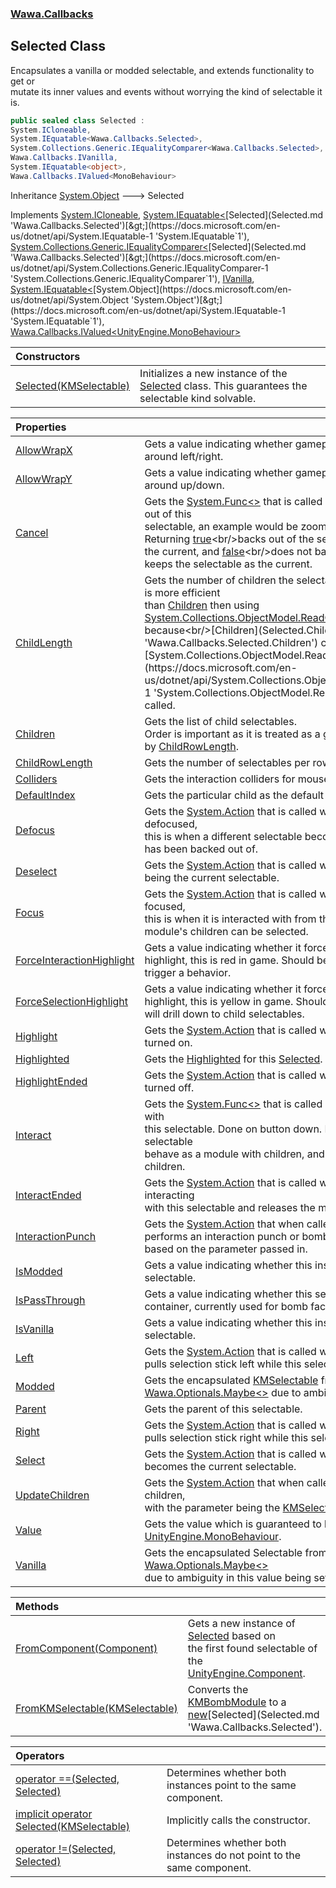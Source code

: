 ### [Wawa.Callbacks](Wawa.Callbacks.md 'Wawa.Callbacks')

## Selected Class

Encapsulates a vanilla or modded selectable, and extends functionality to get or  
mutate its inner values and events without worrying the kind of selectable it is.

```csharp
public sealed class Selected :
System.ICloneable,
System.IEquatable<Wawa.Callbacks.Selected>,
System.Collections.Generic.IEqualityComparer<Wawa.Callbacks.Selected>,
Wawa.Callbacks.IVanilla,
System.IEquatable<object>,
Wawa.Callbacks.IValued<MonoBehaviour>
```

Inheritance [System.Object](https://docs.microsoft.com/en-us/dotnet/api/System.Object 'System.Object') &#129106; Selected

Implements [System.ICloneable](https://docs.microsoft.com/en-us/dotnet/api/System.ICloneable 'System.ICloneable'), [System.IEquatable&lt;](https://docs.microsoft.com/en-us/dotnet/api/System.IEquatable-1 'System.IEquatable`1')[Selected](Selected.md 'Wawa.Callbacks.Selected')[&gt;](https://docs.microsoft.com/en-us/dotnet/api/System.IEquatable-1 'System.IEquatable`1'), [System.Collections.Generic.IEqualityComparer&lt;](https://docs.microsoft.com/en-us/dotnet/api/System.Collections.Generic.IEqualityComparer-1 'System.Collections.Generic.IEqualityComparer`1')[Selected](Selected.md 'Wawa.Callbacks.Selected')[&gt;](https://docs.microsoft.com/en-us/dotnet/api/System.Collections.Generic.IEqualityComparer-1 'System.Collections.Generic.IEqualityComparer`1'), [IVanilla](IVanilla.md 'Wawa.Callbacks.IVanilla'), [System.IEquatable&lt;](https://docs.microsoft.com/en-us/dotnet/api/System.IEquatable-1 'System.IEquatable`1')[System.Object](https://docs.microsoft.com/en-us/dotnet/api/System.Object 'System.Object')[&gt;](https://docs.microsoft.com/en-us/dotnet/api/System.IEquatable-1 'System.IEquatable`1'), [Wawa.Callbacks.IValued&lt;](IValued{T}.md 'Wawa.Callbacks.IValued<T>')[UnityEngine.MonoBehaviour](https://docs.microsoft.com/en-us/dotnet/api/UnityEngine.MonoBehaviour 'UnityEngine.MonoBehaviour')[&gt;](IValued{T}.md 'Wawa.Callbacks.IValued<T>')

| Constructors | |
| :--- | :--- |
| [Selected(KMSelectable)](Selected..ctor(KMSelectable).md 'Wawa.Callbacks.Selected.Selected(KMSelectable)') | Initializes a new instance of the [Selected](Selected.md 'Wawa.Callbacks.Selected') class. This guarantees the selectable kind solvable. |

| Properties | |
| :--- | :--- |
| [AllowWrapX](Selected.AllowWrapX.md 'Wawa.Callbacks.Selected.AllowWrapX') | Gets a value indicating whether gamepad selection should wrap around left/right. |
| [AllowWrapY](Selected.AllowWrapY.md 'Wawa.Callbacks.Selected.AllowWrapY') | Gets a value indicating whether gamepad selection should wrap around up/down. |
| [Cancel](Selected.Cancel.md 'Wawa.Callbacks.Selected.Cancel') | Gets the [System.Func&lt;&gt;](https://docs.microsoft.com/en-us/dotnet/api/System.Func-1 'System.Func`1') that is called whenever the player backs out of this<br/>selectable, an example would be zooming out of a module. Returning [true](https://docs.microsoft.com/en-us/dotnet/csharp/language-reference/builtin-types/bool 'https://docs.microsoft.com/en-us/dotnet/csharp/language-reference/builtin-types/bool')<br/>backs out of the selectable and makes its parent the current, and [false](https://docs.microsoft.com/en-us/dotnet/csharp/language-reference/builtin-types/bool 'https://docs.microsoft.com/en-us/dotnet/csharp/language-reference/builtin-types/bool')<br/>does not back out of the selectable and keeps the selectable as the current. |
| [ChildLength](Selected.ChildLength.md 'Wawa.Callbacks.Selected.ChildLength') | Gets the number of children the selectable has. Calling [ChildLength](Selected.ChildLength.md 'Wawa.Callbacks.Selected.ChildLength') is more efficient<br/>than [Children](Selected.Children.md 'Wawa.Callbacks.Selected.Children') then using [System.Collections.ObjectModel.ReadOnlyCollection&lt;&gt;.Count](https://docs.microsoft.com/en-us/dotnet/api/System.Collections.ObjectModel.ReadOnlyCollection-1.Count 'System.Collections.ObjectModel.ReadOnlyCollection`1.Count') because<br/>[Children](Selected.Children.md 'Wawa.Callbacks.Selected.Children') constructs a new [System.Collections.ObjectModel.ReadOnlyCollection&lt;&gt;](https://docs.microsoft.com/en-us/dotnet/api/System.Collections.ObjectModel.ReadOnlyCollection-1 'System.Collections.ObjectModel.ReadOnlyCollection`1') when called. |
| [Children](Selected.Children.md 'Wawa.Callbacks.Selected.Children') | Gets the list of child selectables.<br/>Order is important as it is treated as a grid with row length defined by [ChildRowLength](Selected.ChildRowLength.md 'Wawa.Callbacks.Selected.ChildRowLength'). |
| [ChildRowLength](Selected.ChildRowLength.md 'Wawa.Callbacks.Selected.ChildRowLength') | Gets the number of selectables per row for gamepad controls. |
| [Colliders](Selected.Colliders.md 'Wawa.Callbacks.Selected.Colliders') | Gets the interaction colliders for mouse other than the highlight. |
| [DefaultIndex](Selected.DefaultIndex.md 'Wawa.Callbacks.Selected.DefaultIndex') | Gets the particular child as the default index for gamepad controls. |
| [Defocus](Selected.Defocus.md 'Wawa.Callbacks.Selected.Defocus') | Gets the [System.Action](https://docs.microsoft.com/en-us/dotnet/api/System.Action 'System.Action') that is called whenever the module is defocused,<br/>this is when a different selectable becomes the focus or the module has been backed out of. |
| [Deselect](Selected.Deselect.md 'Wawa.Callbacks.Selected.Deselect') | Gets the [System.Action](https://docs.microsoft.com/en-us/dotnet/api/System.Action 'System.Action') that is called whenever this selectable stops being the current selectable. |
| [Focus](Selected.Focus.md 'Wawa.Callbacks.Selected.Focus') | Gets the [System.Action](https://docs.microsoft.com/en-us/dotnet/api/System.Action 'System.Action') that is called whenever the module is focused,<br/>this is when it is interacted with from the bomb face level and this module's children can be selected. |
| [ForceInteractionHighlight](Selected.ForceInteractionHighlight.md 'Wawa.Callbacks.Selected.ForceInteractionHighlight') | Gets a value indicating whether it forces highlight to be interaction highlight, this is red in game. Should be used when interaction will trigger a behavior. |
| [ForceSelectionHighlight](Selected.ForceSelectionHighlight.md 'Wawa.Callbacks.Selected.ForceSelectionHighlight') | Gets a value indicating whether it forces highlight to be selection highlight, this is yellow in game. Should be used when interaction will drill down to child selectables. |
| [Highlight](Selected.Highlight.md 'Wawa.Callbacks.Selected.Highlight') | Gets the [System.Action](https://docs.microsoft.com/en-us/dotnet/api/System.Action 'System.Action') that is called whenever the highlight is turned on. |
| [Highlighted](Selected.Highlighted.md 'Wawa.Callbacks.Selected.Highlighted') | Gets the [Highlighted](Selected.Highlighted.md 'Wawa.Callbacks.Selected.Highlighted') for this [Selected](Selected.md 'Wawa.Callbacks.Selected'). |
| [HighlightEnded](Selected.HighlightEnded.md 'Wawa.Callbacks.Selected.HighlightEnded') | Gets the [System.Action](https://docs.microsoft.com/en-us/dotnet/api/System.Action 'System.Action') that is called whenever the highlight is turned off. |
| [Interact](Selected.Interact.md 'Wawa.Callbacks.Selected.Interact') | Gets the [System.Func&lt;&gt;](https://docs.microsoft.com/en-us/dotnet/api/System.Func-1 'System.Func`1') that is called whenever the player interacts with<br/>this selectable. Done on button down. Returning [true](https://docs.microsoft.com/en-us/dotnet/csharp/language-reference/builtin-types/bool 'https://docs.microsoft.com/en-us/dotnet/csharp/language-reference/builtin-types/bool') makes the selectable<br/>behave as a module with children, and [false](https://docs.microsoft.com/en-us/dotnet/csharp/language-reference/builtin-types/bool 'https://docs.microsoft.com/en-us/dotnet/csharp/language-reference/builtin-types/bool') as a button with no children. |
| [InteractEnded](Selected.InteractEnded.md 'Wawa.Callbacks.Selected.InteractEnded') | Gets the [System.Action](https://docs.microsoft.com/en-us/dotnet/api/System.Action 'System.Action') that is called whenever the player is interacting<br/>with this selectable and releases the mouse or controller button. |
| [InteractionPunch](Selected.InteractionPunch.md 'Wawa.Callbacks.Selected.InteractionPunch') | Gets the [System.Action](https://docs.microsoft.com/en-us/dotnet/api/System.Action 'System.Action') that when called,<br/>performs an interaction punch or bomb shake with the impact level based on the parameter passed in. |
| [IsModded](Selected.IsModded.md 'Wawa.Callbacks.Selected.IsModded') | Gets a value indicating whether this instance contains a modded selectable. |
| [IsPassThrough](Selected.IsPassThrough.md 'Wawa.Callbacks.Selected.IsPassThrough') | Gets a value indicating whether this selectable is essentially a container, currently used for bomb faces. |
| [IsVanilla](Selected.IsVanilla.md 'Wawa.Callbacks.Selected.IsVanilla') | Gets a value indicating whether this instance contains a vanilla selectable. |
| [Left](Selected.Left.md 'Wawa.Callbacks.Selected.Left') | Gets the [System.Action](https://docs.microsoft.com/en-us/dotnet/api/System.Action 'System.Action') that is called whenever the player<br/>pulls selection stick left while this selectable is focused. |
| [Modded](Selected.Modded.md 'Wawa.Callbacks.Selected.Modded') | Gets the encapsulated [KMSelectable](https://docs.microsoft.com/en-us/dotnet/api/KMSelectable 'KMSelectable') from this instance as<br/>[Wawa.Optionals.Maybe&lt;&gt;](https://docs.microsoft.com/en-us/dotnet/api/Wawa.Optionals.Maybe-1 'Wawa.Optionals.Maybe`1') due to ambiguity in this value being set. |
| [Parent](Selected.Parent.md 'Wawa.Callbacks.Selected.Parent') | Gets the parent of this selectable. |
| [Right](Selected.Right.md 'Wawa.Callbacks.Selected.Right') | Gets the [System.Action](https://docs.microsoft.com/en-us/dotnet/api/System.Action 'System.Action') that is called whenever player<br/>pulls selection stick right while this selectable is focused. |
| [Select](Selected.Select.md 'Wawa.Callbacks.Selected.Select') | Gets the [System.Action](https://docs.microsoft.com/en-us/dotnet/api/System.Action 'System.Action') that is called whenever this selectable becomes the current selectable. |
| [UpdateChildren](Selected.UpdateChildren.md 'Wawa.Callbacks.Selected.UpdateChildren') | Gets the [System.Action](https://docs.microsoft.com/en-us/dotnet/api/System.Action 'System.Action') that when called, updates the list of children,<br/>with the parameter being the [KMSelectable](https://docs.microsoft.com/en-us/dotnet/api/KMSelectable 'KMSelectable') to select. |
| [Value](Selected.Value.md 'Wawa.Callbacks.Selected.Value') | Gets the value which is guaranteed to be a [UnityEngine.MonoBehaviour](https://docs.microsoft.com/en-us/dotnet/api/UnityEngine.MonoBehaviour 'UnityEngine.MonoBehaviour'). |
| [Vanilla](Selected.Vanilla.md 'Wawa.Callbacks.Selected.Vanilla') | Gets the encapsulated Selectable from this instance as [Wawa.Optionals.Maybe&lt;&gt;](https://docs.microsoft.com/en-us/dotnet/api/Wawa.Optionals.Maybe-1 'Wawa.Optionals.Maybe`1')<br/>due to ambiguity in this value being set. |

| Methods | |
| :--- | :--- |
| [FromComponent(Component)](Selected.FromComponent(Component).md 'Wawa.Callbacks.Selected.FromComponent(Component)') | Gets a new instance of [Selected](Selected.md 'Wawa.Callbacks.Selected') based on<br/>the first found selectable of the [UnityEngine.Component](https://docs.microsoft.com/en-us/dotnet/api/UnityEngine.Component 'UnityEngine.Component'). |
| [FromKMSelectable(KMSelectable)](Selected.FromKMSelectable(KMSelectable).md 'Wawa.Callbacks.Selected.FromKMSelectable(KMSelectable)') | Converts the [KMBombModule](https://docs.microsoft.com/en-us/dotnet/api/KMBombModule 'KMBombModule') to a [new](https://docs.microsoft.com/en-us/dotnet/csharp/language-reference/keywords/new 'https://docs.microsoft.com/en-us/dotnet/csharp/language-reference/keywords/new')[Selected](Selected.md 'Wawa.Callbacks.Selected'). |

| Operators | |
| :--- | :--- |
| [operator ==(Selected, Selected)](Selected.op_Equality(Selected,Selected).md 'Wawa.Callbacks.Selected.op_Equality(Wawa.Callbacks.Selected, Wawa.Callbacks.Selected)') | Determines whether both instances point to the same component. |
| [implicit operator Selected(KMSelectable)](Selected.Selected(KMSelectable).md 'Wawa.Callbacks.Selected.op_Implicit Wawa.Callbacks.Selected(KMSelectable)') | Implicitly calls the constructor. |
| [operator !=(Selected, Selected)](Selected.op_Inequality(Selected,Selected).md 'Wawa.Callbacks.Selected.op_Inequality(Wawa.Callbacks.Selected, Wawa.Callbacks.Selected)') | Determines whether both instances do not point to the same component. |
